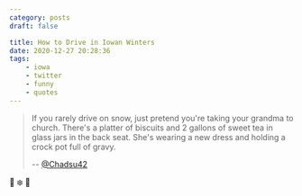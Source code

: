 ```yaml
---
category: posts
draft: false

title: How to Drive in Iowan Winters
date: 2020-12-27 20:28:36
tags:
    - iowa
    - twitter
    - funny
    - quotes
---
```


> If you rarely drive on snow, just pretend you're taking your grandma to church. There's a platter of biscuits and 2 gallons of sweet tea in glass jars in the back seat. She's wearing a new dress and holding a crock pot full of gravy.
>
> -- [@Chadsu42](https://twitter.com/Chadsu42/status/953123847947149312)

💯 ❄️ 👵
